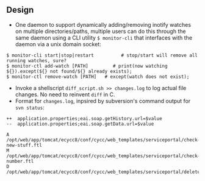 ## Design
- One daemon to support dynamically adding/removing inotify watches on multiple directories/paths, multiple users can do this through the same daemon using a CLI utility ```$ monitor-cli``` that interfaces with the daemon via a unix domain socket:
```		  
$ monitor-cli start|stop|restart          # stop/start will remove all running watches, sure?
$ monitor-ctl add-watch [PATH]         # print(now watching ${}).except(${} not found/${} already exists); 
$ monitor-ctl remove-watch [PATH]   # except(watch does not exist); 	
```
- Invoke a shellscript ```diff_script.sh >> changes.log``` to log actual file changes. No need to reinvent ```diff``` in C. 
- Format for ```changes.log```, inpsired by subversion's command output for `svn status`:
```
++  application.properties;eai.soap.getHistory.url=$value
--  application.properties;eai.soap.getData.url=$value

A /opt/web/app/tomcat/ecycc8/conf/cycc/web_templates/serviceportal/check-new-stuff.ftl
M /opt/web/app/tomcat/ecycc8/conf/cycc/web_templates/serviceportal/check-number.ftl
D /opt/web/app/tomcat/ecycc8/conf/cycc/web_templates/serviceportal/deleteme.ftl	
```
